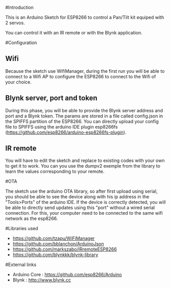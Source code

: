 #Introduction

This is an Arduino Sketch for ESP8266 to control a Pan/Tilt kit equiped with 2 servos.

You can control it with an IR remote or with the Blynk application.

#Configuration

## Wifi

Because the sketch use WifiManager, during the first run you will be able to connect to a Wifi AP to configure the ESP8266 to connect to the Wifi of your choice.

## Blynk server, port and token

During this phase, you will be able to provide the Blynk server address and port and a Blynk token.
The params are stored in a file called config.json in the SPIFFS partition of the ESP8266.
You can directly upload your config file to SPIFFS using the arduino IDE plugin esp8266fs (https://github.com/esp8266/arduino-esp8266fs-plugin).

## IR remote

You will have to edit the sketch and replace to existing codes with your own to get it to work.
You can you use the dumpv2 exemple from the library to learn the values corresponding to your remote.

#OTA

The sketch use the arduino OTA library, so after first upload using serial, you should be able to see the device along with his ip address in the "Tools>Ports" of the arduino IDE.
If the device is correctly detected, you will be able to directly send updates using this "port" without a wired serial connection.
For this, your computer need to be connected to the same wifi network as the esp8266.

#Libraries used

* https://github.com/tzapu/WiFiManager
* https://github.com/bblanchon/ArduinoJson
* https://github.com/markszabo/IRremoteESP8266
* https://github.com/blynkkk/blynk-library

#External links

* Arduino Core : https://github.com/esp8266/Arduino
* Blynk : http://www.blynk.cc

